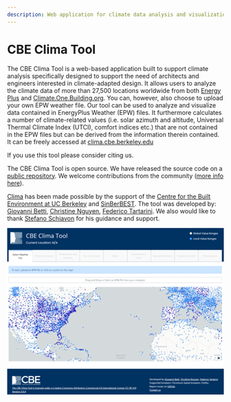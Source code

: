 ```yaml
---
description: Web application for climate data analysis and visualization
---
```


# CBE Clima Tool

The CBE Clima Tool is a web-based application built to support climate analysis specifically designed to support the need of architects and engineers interested in climate-adapted design. It allows users to analyze the climate data of more than 27,500 locations worldwide from both [Energy Plus](https://energyplus.net/weather) and [Climate.One.Building.org](http://climate.onebuilding.org/). You can, however, also choose to upload your own EPW weather file. Our tool can be used to analyze and visualize data contained in EnergyPlus Weather (EPW) files. It furthermore calculates a number of climate-related values (i.e. solar azimuth and altitude, Universal Thermal Climate Index (UTCI), comfort indices etc.) that are not contained in the EPW files but can be derived from the information therein contained. It can be freely accessed at [clima.cbe.berkeley.edu](http://clima.cbe.berkeley.edu)

If you use this tool please consider citing us.

The CBE Clima Tool is open source. We have released the source code on a [public repository](https://github.com/CenterForTheBuiltEnvironment/clima). We welcome contributions from the community \([more info here](contributing/contributing.md)\).

[Clima](https://clima.cbe.berkeley.edu/) has been made possible by the support of the [Centre for the Built Environment at UC Berkeley](https://cbe.berkeley.edu/) and [SinBerBEST](https://sinberbest.berkeley.edu). The tool was developed by: [Giovanni Betti](https://www.linkedin.com/in/gbetti/), [Christine Nguyen](https://chrlng.github.io/), [Federico Tartarini](https://www.linkedin.com/in/federico-tartarini-3991995b/). We also would like to thank [Stefano Schiavon](https://ced.berkeley.edu/ced/faculty-staff/stefano-schiavon) for his guidance and support.

![CBE Clima Tool Home Page](.gitbook/assets/clima-home.png)


